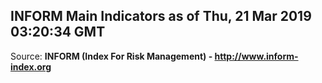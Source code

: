 ## INFORM Main Indicators as of Thu, 21 Mar 2019 03:20:34 GMT

Source: **INFORM (Index For Risk Management) - http://www.inform-index.org**